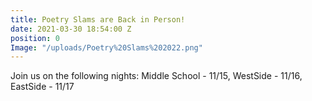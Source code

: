 ```yaml
---
title: Poetry Slams are Back in Person!
date: 2021-03-30 18:54:00 Z
position: 0
Image: "/uploads/Poetry%20Slams%202022.png"
---
```


Join us on the following nights: Middle School - 11/15, WestSide - 11/16, EastSide - 11/17